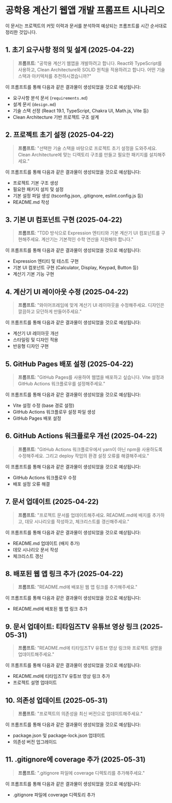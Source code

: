 # 공학용 계산기 웹앱 개발 프롬프트 시나리오

이 문서는 프로젝트의 커밋 이력과 문서를 분석하여 예상되는 프롬프트를 시간 순서대로 정리한 것입니다.

## 1. 초기 요구사항 정의 및 설계 (2025-04-22)

> **프롬프트**: "공학용 계산기 웹앱을 개발하려고 합니다. React와 TypeScript를 사용하고, Clean Architecture와 SOLID 원칙을 적용하려고 합니다. 어떤 기술 스택과 아키텍처를 추천하시겠습니까?"

이 프롬프트를 통해 다음과 같은 결과물이 생성되었을 것으로 예상됩니다:
- 요구사항 분석 문서 (`requirements.md`)
- 설계 문서 (`design.md`)
- 기술 스택 선정 (React 19.1, TypeScript, Chakra UI, Math.js, Vite 등)
- Clean Architecture 기반 프로젝트 구조 설계

## 2. 프로젝트 초기 설정 (2025-04-22)

> **프롬프트**: "선택한 기술 스택을 바탕으로 프로젝트 초기 설정을 도와주세요. Clean Architecture에 맞는 디렉토리 구조를 만들고 필요한 패키지를 설치해주세요."

이 프롬프트를 통해 다음과 같은 결과물이 생성되었을 것으로 예상됩니다:
- 프로젝트 기본 구조 생성
- 필요한 패키지 설치 및 설정
- 기본 설정 파일 생성 (tsconfig.json, .gitignore, eslint.config.js 등)
- README.md 작성

## 3. 기본 UI 컴포넌트 구현 (2025-04-22)

> **프롬프트**: "TDD 방식으로 Expression 엔티티와 기본 계산기 UI 컴포넌트를 구현해주세요. 계산기는 기본적인 수학 연산을 지원해야 합니다."

이 프롬프트를 통해 다음과 같은 결과물이 생성되었을 것으로 예상됩니다:
- Expression 엔티티 및 테스트 구현
- 기본 UI 컴포넌트 구현 (Calculator, Display, Keypad, Button 등)
- 계산기 기본 기능 구현

## 4. 계산기 UI 레이아웃 수정 (2025-04-22)

> **프롬프트**: "와이어프레임에 맞게 계산기 UI 레이아웃을 수정해주세요. 디자인은 깔끔하고 모던하게 만들어주세요."

이 프롬프트를 통해 다음과 같은 결과물이 생성되었을 것으로 예상됩니다:
- 계산기 UI 레이아웃 개선
- 스타일링 및 디자인 적용
- 반응형 디자인 구현

## 5. GitHub Pages 배포 설정 (2025-04-22)

> **프롬프트**: "GitHub Pages를 사용하여 웹앱을 배포하고 싶습니다. Vite 설정과 GitHub Actions 워크플로우를 설정해주세요."

이 프롬프트를 통해 다음과 같은 결과물이 생성되었을 것으로 예상됩니다:
- Vite 설정 수정 (base 경로 설정)
- GitHub Actions 워크플로우 설정 파일 생성
- GitHub Pages 배포 설정

## 6. GitHub Actions 워크플로우 개선 (2025-04-22)

> **프롬프트**: "GitHub Actions 워크플로우에서 yarn이 아닌 npm을 사용하도록 수정해주세요. 그리고 deploy 작업의 환경 설정 오류를 해결해주세요."

이 프롬프트를 통해 다음과 같은 결과물이 생성되었을 것으로 예상됩니다:
- GitHub Actions 워크플로우 수정
- 배포 설정 오류 해결

## 7. 문서 업데이트 (2025-04-22)

> **프롬프트**: "프로젝트 문서를 업데이트해주세요. README.md에 배지를 추가하고, 데모 시나리오를 작성하고, 체크리스트를 갱신해주세요."

이 프롬프트를 통해 다음과 같은 결과물이 생성되었을 것으로 예상됩니다:
- README.md 업데이트 (배지 추가)
- 데모 시나리오 문서 작성
- 체크리스트 갱신

## 8. 배포된 웹 앱 링크 추가 (2025-04-22)

> **프롬프트**: "README.md에 배포된 웹 앱 링크를 추가해주세요."

이 프롬프트를 통해 다음과 같은 결과물이 생성되었을 것으로 예상됩니다:
- README.md에 배포된 웹 앱 링크 추가

## 9. 문서 업데이트: 티타임즈TV 유튜브 영상 링크 (2025-05-31)

> **프롬프트**: "README.md에 티타임즈TV 유튜브 영상 링크와 프로젝트 설명을 업데이트해주세요."

이 프롬프트를 통해 다음과 같은 결과물이 생성되었을 것으로 예상됩니다:
- README.md에 티타임즈TV 유튜브 영상 링크 추가
- 프로젝트 설명 업데이트

## 10. 의존성 업데이트 (2025-05-31)

> **프롬프트**: "프로젝트의 의존성을 최신 버전으로 업데이트해주세요."

이 프롬프트를 통해 다음과 같은 결과물이 생성되었을 것으로 예상됩니다:
- package.json 및 package-lock.json 업데이트
- 의존성 버전 업그레이드

## 11. .gitignore에 coverage 추가 (2025-05-31)

> **프롬프트**: ".gitignore 파일에 coverage 디렉토리를 추가해주세요."

이 프롬프트를 통해 다음과 같은 결과물이 생성되었을 것으로 예상됩니다:
- .gitignore 파일에 coverage 디렉토리 추가